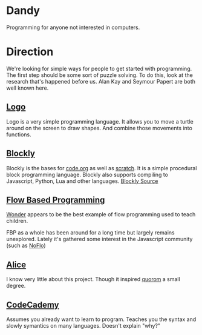 # Dandy

Programming for anyone not interested in computers.

# Direction

We're looking for simple ways for people to get started with programming. The first step should be some sort of puzzle solving. To do this, look at the research that's happened before us. Alan Kay and Seymour Papert are both well known here.

## [Logo](https://turtleacademy.com/learn.php)

Logo is a very simple programming language. It allows you to move a turtle around on the screen to draw shapes. And combine those movements into functions.

## [Blockly](https://blockly-games.appspot.com/)

Blockly is the bases for [code.org](https://studio.code.org/) as well as [scratch](https://scratch.mit.edu/). It is a simple procedural block programming language. Blockly also supports compiling to Javascript, Python, Lua and other languages. [Blockly Source](https://developers.google.com/blockly/)

## [Flow Based Programming](http://www.jpaulmorrison.com/fbp/)

[Wonder](https://www.makewonder.com/) appears to be the best example of flow programming used to teach children.

FBP as a whole has been around for a long time but largely remains unexplored. Lately it's gathered some interest in the Javascript community (such as [NoFlo](http://noflojs.org/))

## [Alice](http://www.alice.org/index.php)

I know very little about this project. Though it inspired [quorom](https://quorumlanguage.com/) a small degree.

## [CodeCademy](https://codecademy.com/)

Assumes you already want to learn to program. Teaches you the syntax and slowly symantics on many languages. Doesn't explain "why?"
